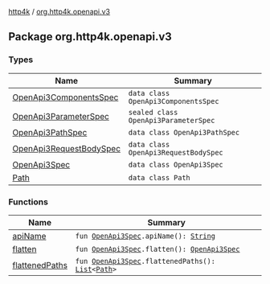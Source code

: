 [http4k](../index.md) / [org.http4k.openapi.v3](./index.md)

## Package org.http4k.openapi.v3

### Types

| Name | Summary |
|---|---|
| [OpenApi3ComponentsSpec](-open-api3-components-spec/index.md) | `data class OpenApi3ComponentsSpec` |
| [OpenApi3ParameterSpec](-open-api3-parameter-spec/index.md) | `sealed class OpenApi3ParameterSpec` |
| [OpenApi3PathSpec](-open-api3-path-spec/index.md) | `data class OpenApi3PathSpec` |
| [OpenApi3RequestBodySpec](-open-api3-request-body-spec/index.md) | `data class OpenApi3RequestBodySpec` |
| [OpenApi3Spec](-open-api3-spec/index.md) | `data class OpenApi3Spec` |
| [Path](-path/index.md) | `data class Path` |

### Functions

| Name | Summary |
|---|---|
| [apiName](api-name.md) | `fun `[`OpenApi3Spec`](-open-api3-spec/index.md)`.apiName(): `[`String`](https://kotlinlang.org/api/latest/jvm/stdlib/kotlin/-string/index.html) |
| [flatten](flatten.md) | `fun `[`OpenApi3Spec`](-open-api3-spec/index.md)`.flatten(): `[`OpenApi3Spec`](-open-api3-spec/index.md) |
| [flattenedPaths](flattened-paths.md) | `fun `[`OpenApi3Spec`](-open-api3-spec/index.md)`.flattenedPaths(): `[`List`](https://kotlinlang.org/api/latest/jvm/stdlib/kotlin.collections/-list/index.html)`<`[`Path`](-path/index.md)`>` |

